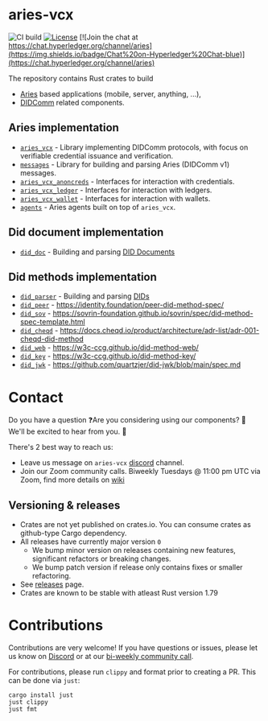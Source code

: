 # aries-vcx

![CI build](https://github.com/hyperledger/aries-vcx/workflows/CI/badge.svg)
[![License](https://img.shields.io/badge/License-Apache%202.0-blue.svg)](https://opensource.org/licenses/Apache-2.0)
[![Join the chat at https://chat.hyperledger.org/channel/aries](https://img.shields.io/badge/Chat%20on-Hyperledger%20Chat-blue)](https://chat.hyperledger.org/channel/aries)

The repository contains Rust crates to build

- [Aries](https://github.com/hyperledger/aries-rfcs/) based applications (mobile, server, anything, ...),
- [DIDComm](https://didcomm.org/) related components.

## Aries implementation

- [`aries_vcx`](aries/aries_vcx) - Library implementing DIDComm protocols, with focus on verifiable credential issuance and verification.
- [`messages`](aries/messages) - Library for building and parsing Aries (DIDComm v1) messages.
- [`aries_vcx_anoncreds`](aries/aries_vcx_anoncreds) - Interfaces for interaction with credentials.
- [`aries_vcx_ledger`](aries/aries_vcx_ledger) - Interfaces for interaction with ledgers.
- [`aries_vcx_wallet`](aries/aries_vcx_wallet) - Interfaces for interaction with wallets.
- [`agents`](aries/agents) - Aries agents built on top of `aries_vcx`.

## Did document implementation

- [`did_doc`](did_core/did_doc) - Building and parsing [DID Documents](https://w3c.github.io/did-core/)

## Did methods implementation

- [`did_parser`](did_core/did_parser_nom) - Building and parsing [DIDs](https://w3c.github.io/did-core/)
- [`did_peer`](did_core/did_methods/did_peer) - https://identity.foundation/peer-did-method-spec/
- [`did_sov`](did_core/did_methods/did_resolver_sov) - https://sovrin-foundation.github.io/sovrin/spec/did-method-spec-template.html
- [`did_cheqd`](did_core/did_methods/did_cheqd) - https://docs.cheqd.io/product/architecture/adr-list/adr-001-cheqd-did-method
- [`did_web`](did_core/did_methods/did_resolver_web) - https://w3c-ccg.github.io/did-method-web/
- [`did_key`](did_core/did_methods/did_key) - https://w3c-ccg.github.io/did-method-key/
- [`did_jwk`](did_core/did_methods/did_jwk) - https://github.com/quartzjer/did-jwk/blob/main/spec.md

# Contact

Do you have a question ❓Are you considering using our components? 🚀 We'll be excited to hear from you. 👋

There's 2 best way to reach us:

- Leave us message on `aries-vcx` [discord](https://discord.com/channels/905194001349627914/955480822675308604) channel.
- Join our Zoom community calls. Biweekly Tuesdays @ 11:00 pm UTC via Zoom, find more details on [wiki](https://wiki.hyperledger.org/display/ARIES/Community+calls)

## Versioning & releases

- Crates are not yet published on crates.io. You can consume crates as github-type Cargo dependency.
- All releases have currently major version `0`
  - We bump minor version on releases containing new features, significant refactors or breaking changes.
  - We bump patch version if release only contains fixes or smaller refactoring.
- See [releases](https://github.com/hyperledger/aries-vcx/releases) page.
- Crates are known to be stable with atleast Rust version 1.79

# Contributions

Contributions are very welcome! If you have questions or issues, please let us know on [Discord](https://chat.hyperledger.org/channel/aries) or at our [bi-weekly community call](https://wiki.hyperledger.org/display/ARIES/Community+calls).

For contributions, please run `clippy` and format prior to creating a PR. This can be done via `just`:

```
cargo install just
just clippy
just fmt
```
